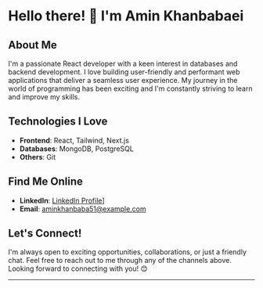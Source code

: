 # Hello there! 👋 I'm Amin Khanbabaei

## About Me
I'm a passionate React developer with a keen interest in databases and backend development. I love building user-friendly and performant web applications that deliver a seamless user experience. My journey in the world of programming has been exciting and I'm constantly striving to learn and improve my skills.

## Technologies I Love
- **Frontend**: React, Tailwind, Next.js
- **Databases**: MongoDB, PostgreSQL
- **Others**: Git

## Find Me Online
- **LinkedIn**: [LinkedIn Profile](https://www.linkedin.com/in/mohammad-amin-khanbabaei-805365221/)]
- **Email**: aminkhanbaba51@example.com

## Let's Connect!
I'm always open to exciting opportunities, collaborations, or just a friendly chat. Feel free to reach out to me through any of the channels above. Looking forward to connecting with you! 😊

---
